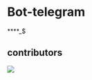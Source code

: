 # Bot-telegram
****_$


## contributors
<a href="https://github.com/demtimcod/bot-TIinformatika22/graphs/contributors">
  <img src="https://contrib.rocks/image?repo=demtimcod/bot-TIinformatika22" />
</a>
